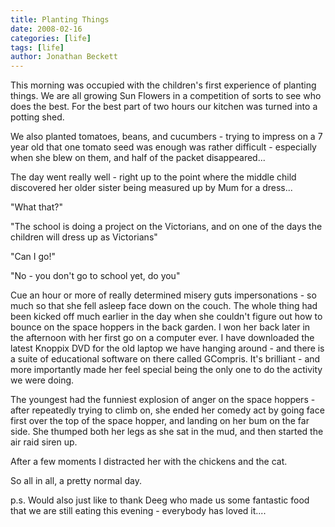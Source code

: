 ```yaml
---
title: Planting Things
date: 2008-02-16
categories: [life]
tags: [life]
author: Jonathan Beckett
---
```


This morning was occupied with the children's first experience of planting things. We are all growing Sun Flowers in a competition of sorts to see who does the best. For the best part of two hours our kitchen was turned into a potting shed.

We also planted tomatoes, beans, and cucumbers - trying to impress on a 7 year old that one tomato seed was enough was rather difficult - especially when she blew on them, and half of the packet disappeared...

The day went really well - right up to the point where the middle child discovered her older sister being measured up by Mum for a dress...

"What that?"

"The school is doing a project on the Victorians, and on one of the days the children will dress up as Victorians"

"Can I go!"

"No - you don't go to school yet, do you"

Cue an hour or more of really determined misery guts impersonations - so much so that she fell asleep face down on the couch. The whole thing had been kicked off much earlier in the day when she couldn't figure out how to bounce on the space hoppers in the back garden. I won her back later in the afternoon with her first go on a computer ever. I have downloaded the latest Knoppix DVD for the old laptop we have hanging around - and there is a suite of educational software on there called GCompris. It's brilliant - and more importantly made her feel special being the only one to do the activity we were doing.

The youngest had the funniest explosion of anger on the space hoppers - after repeatedly trying to climb on, she ended her comedy act by going face first over the top of the space hopper, and landing on her bum on the far side. She thumped both her legs as she sat in the mud, and then started the air raid siren up.

After a few moments I distracted her with the chickens and the cat.

So all in all, a pretty normal day.

p.s. Would also just like to thank Deeg who made us some fantastic food that we are still eating this evening - everybody has loved it....